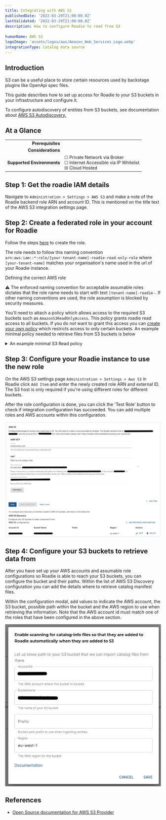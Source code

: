 ```yaml
---
title: Integrating with AWS S3
publishedDate: '2022-03-29T21:00:00.0Z'
lastValidated: '2022-03-29T21:00:00.0Z'
description: How to configure Roadie to read from S3

humanName: AWS S3
logoImage: 'assets/logos/aws/Amazon_Web_Services_Logo.webp'
integrationType: Catalog data source
---
```


## Introduction

S3 can be a useful place to store certain resources used by backstage plugins like OpenApi spec files.  

This guide describes how to set up access for Roadie to your S3 buckets in your infrastructure and configure it.

To configure autodiscovery of entities from S3 buckets, see documentation about [AWS S3 Autodiscovery.](/docs/details/location-management#aws-s3-autodiscovery)

## At a Glance
| | |
|---: | --- |
| **Prerequisites** |  |
| **Considerations** |  |
| **Supported Environments** | ☐ Private Network via Broker <br /> ☐ Internet Accessible via IP Whitelist <br /> ☒ Cloud Hosted |

##  Step 1: Get the roadie IAM details

Navigate to `Administration > Settings > AWS S3` and make a note of the Roadie backend role ARN and account ID. This is mentioned on the title text of the AWS S3 integration settings page.

##  Step 2: Create a federated role in your account for Roadie

Follow the steps [here](/docs/details/accessing-aws-resources) to create the role. 

The role needs to follow this naming convention `arn:aws:iam::*:role/[your-tenant-name]-roadie-read-only-role` where `[your-tenant-name]` matches your organisation's name used in the url of your Roadie instance.


<div role="alert">
  <div class="docs-cta__tip_title">Defining the correct AWS role</div>
  <div  class="docs-cta__tip_message">
    <p>⚠️ The enforced naming convention for acceptable assumable roles dictates that the role name needs to start with text <code>[tenant-name]-roadie-</code>. If other naming conventions are used, the role assumption is blocked by security measures.
    </p>
  </div>
</div>


You'll need to attach a policy which allows access to the required S3 buckets such as `AmazonS3ReadOnlyAccess`. This policy grants roadie read access to all buckets. 
If you do not want to grant this access you can [create your own policy](https://docs.aws.amazon.com/IAM/latest/UserGuide/access_policies_create-console.html) 
which restricts access to only certain buckets. An example minimal policy needed to retrieve files from S3 buckets is below 


<details>

<summary>An example minimal S3 Read policy</summary>

```json
{
  "Version": "2012-10-17",
  "Statement": [
    {
      "Effect": "Allow",
      "Action": [
        "s3:GetObject"
      ],
      "Resource": "arn:aws:s3:::my-bucket/*"
    },
    {
      "Effect": "Allow",
      "Action": [
        "s3:ListBucket"
      ],
      "Resource": "arn:aws:s3:::my-bucket"
    }
  ]
}
```
</details>


##  Step 3: Configure your Roadie instance to use the new role

On the AWS S3 settings page `Administration > Settings > Aws S3` in Roadie click `Add Item` and enter the newly created 
role ARN and external ID. The S3 host is only required if you're using different roles for different buckets. 

After the role configuration is done, you can click the 'Test Role' button to check if integration configuration has succeeded. You can add multiple roles and AWS accounts within this configuration.

![Role Details](./role-details.webp)


## Step 4: Configure your S3 buckets to retrieve data from

After you have set up your AWS accounts and assumable role configurations so Roadie is able to reach your S3 buckets, you can configure the bucket and their paths. Within the list of AWS S3 Discovery configuration you can add the details where to retrieve catalog manifest files. 

Within the configuration modal, add values to indicate the AWS account, the S3 bucket, possible path within the bucket and the AWS region to use when retrieving the information. Note that the AWS account id must match one of the roles that have been configured in the above section.  

![aws-bucket-config.webp](aws-bucket-config.webp)



## References

- [Open Source documentation for AWS S3 Provider](https://backstage.io/docs/integrations/aws-s3/discovery/)